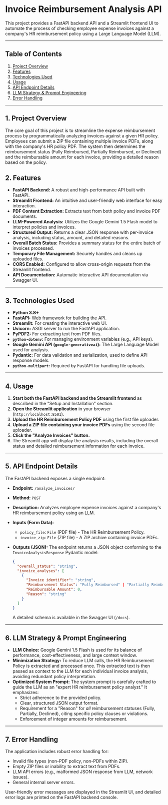 # Invoice Reimbursement Analysis API

This project provides a FastAPI backend API and a Streamlit frontend UI to automate the process of checking employee expense invoices against a company's HR reimbursement policy using a Large Language Model (LLM).

---

## Table of Contents
1.  [Project Overview](#project-overview)
2.  [Features](#features)
3.  [Technologies Used](#technologies-used)
4.  [Usage](#usage)
5.  [API Endpoint Details](#api-endpoint-details)
6.  [LLM Strategy & Prompt Engineering](#llm-strategy--prompt-engineering)
7.  [Error Handling](#error-handling)

---

## 1. Project Overview

The core goal of this project is to streamline the expense reimbursement process by programmatically analyzing invoices against a given HR policy. Employees can submit a ZIP file containing multiple invoice PDFs, along with the company's HR policy PDF. The system then determines the reimbursement status (Fully Reimbursed, Partially Reimbursed, or Declined) and the reimbursable amount for each invoice, providing a detailed reason based on the policy.

## 2. Features

* **FastAPI Backend:** A robust and high-performance API built with FastAPI.
* **Streamlit Frontend:** An intuitive and user-friendly web interface for easy interaction.
* **PDF Content Extraction:** Extracts text from both policy and invoice PDF documents.
* **LLM-Powered Analysis:** Utilizes the Google Gemini 1.5 Flash model to interpret policies and invoices.
* **Structured Output:** Returns a clear JSON response with per-invoice analysis, including status, amount, and detailed reasons.
* **Overall Batch Status:** Provides a summary status for the entire batch of invoices processed.
* **Temporary File Management:** Securely handles and cleans up uploaded files.
* **CORS Enabled:** Configured to allow cross-origin requests from the Streamlit frontend.
* **API Documentation:** Automatic interactive API documentation via Swagger UI.

---

## 3. Technologies Used

* **Python 3.8+**
* **FastAPI:** Web framework for building the API.
* **Streamlit:** For creating the interactive web UI.
* **Uvicorn:** ASGI server to run the FastAPI application.
* **PyPDF2:** For extracting text from PDF files.
* **`python-dotenv`:** For managing environment variables (e.g., API keys).
* **Google Gemini API (`google-generativeai`):** The Large Language Model used for analysis.
* **Pydantic:** For data validation and serialization, used to define API response models.
* **`python-multipart`:** Required by FastAPI for handling file uploads.

---

## 4. Usage

1.  **Start both the FastAPI backend and the Streamlit frontend** as described in the "Setup and Installation" section.
2.  **Open the Streamlit application** in your browser (`http://localhost:8501`).
3.  **Upload the HR Reimbursement Policy PDF** using the first file uploader.
4.  **Upload a ZIP file containing your invoice PDFs** using the second file uploader.
5.  **Click the "Analyze Invoices" button.**
6.  The Streamlit app will display the analysis results, including the overall status and detailed reimbursement information for each invoice.

---

## 5. API Endpoint Details

The FastAPI backend exposes a single endpoint:

* **Endpoint:** `/analyze_invoices/`
* **Method:** `POST`
* **Description:** Analyzes employee expense invoices against a company's HR reimbursement policy using an LLM.
* **Inputs (Form Data):**
    * `policy_file`: `File` (PDF file) - The HR Reimbursement Policy.
    * `invoice_zip`: `File` (ZIP file) - A ZIP archive containing invoice PDFs.
* **Outputs (JSON):**
    The endpoint returns a JSON object conforming to the `InvoiceAnalysisResponse` Pydantic model:

    ```json
    {
      "overall_status": "string",
      "invoice_analyses": [
        {
          "Invoice identifier": "string",
          "Reimbursement Status": "Fully Reimbursed" | "Partially Reimbursed" | "Declined",
          "Reimbursable Amount": 0,
          "Reason": "string"
        }
      ]
    }
    ```
    A detailed schema is available in the Swagger UI (`/docs`).

---

## 6. LLM Strategy & Prompt Engineering

* **LLM Choice:** Google Gemini 1.5 Flash is used for its balance of performance, cost-effectiveness, and large context window.
* **Minimization Strategy:** To reduce LLM calls, the HR Reimbursement Policy is extracted and processed once. This extracted text is then passed as context to the LLM for each individual invoice analysis, avoiding redundant policy interpretation.
* **Optimized System Prompt:** The system prompt is carefully crafted to guide the LLM as an "expert HR reimbursement policy analyst." It emphasizes:
    * Strict adherence to the provided policy.
    * Clear, structured JSON output format.
    * Requirement for a "Reason" for *all* reimbursement statuses (Fully, Partially, Declined), citing specific policy clauses or violations.
    * Enforcement of integer amounts for reimbursement.

---

## 7. Error Handling

The application includes robust error handling for:
* Invalid file types (non-PDF policy, non-PDFs within ZIP).
* Empty ZIP files or inability to extract text from PDFs.
* LLM API errors (e.g., malformed JSON response from LLM, network issues).
* General internal server errors.

User-friendly error messages are displayed in the Streamlit UI, and detailed error logs are printed on the FastAPI backend console.